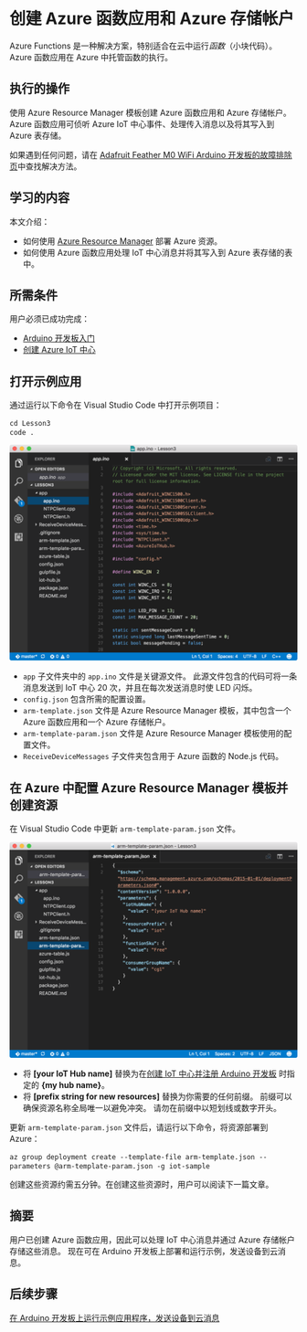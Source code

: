 <properties
    pageTitle="创建 Azure Function App 和存储帐户 | Azure"
    description="Azure 函数应用可侦听 Azure IoT 中心事件、处理传入消息以及将其写入到 Azure 表存储。"
    services="iot-hub"
    documentationcenter=""
    author="shizn"
    manager="timtl"
    tags=""
    keywords="在云中存储数据, 云中存储的数据, iot 云服务"
    translationtype="Human Translation" />
<tags
    ms.assetid="9c8f4cd1-9511-4601-ad7e-51761a986753"
    ms.service="iot-hub"
    ms.devlang="arduino"
    ms.topic="article"
    ms.tgt_pltfrm="na"
    ms.workload="na"
    ms.date="11/13/2016"
    wacn.date="02/10/2017"
    ms.author="xshi" />  


# 创建 Azure 函数应用和 Azure 存储帐户
Azure Functions 是一种解决方案，特别适合在云中运行*函数*（小块代码）。Azure 函数应用在 Azure 中托管函数的执行。

## <a name="what-will-you-do"></a>执行的操作
使用 Azure Resource Manager 模板创建 Azure 函数应用和 Azure 存储帐户。 Azure 函数应用可侦听 Azure IoT 中心事件、处理传入消息以及将其写入到 Azure 表存储。

如果遇到任何问题，请在 [Adafruit Feather M0 WiFi Arduino 开发板的故障排除页](/documentation/articles/iot-hub-adafruit-feather-m0-wifi-kit-arduino-troubleshooting/)中查找解决方法。

## <a name="what-will-you-learn"></a>学习的内容
本文介绍：

 - 如何使用 [Azure Resource Manager](/documentation/articles/resource-group-overview/) 部署 Azure 资源。
 - 如何使用 Azure 函数应用处理 IoT 中心消息并将其写入到 Azure 表存储的表中。

## <a name="what-do-you-need"></a>所需条件
用户必须已成功完成：

 - [Arduino 开发板入门][get-started]
 - [创建 Azure IoT 中心][create-iot-hub]

## <a name="open-the-sample-app"></a>打开示例应用
通过运行以下命令在 Visual Studio Code 中打开示例项目：


	cd Lesson3
	code .


![存储库结构][repo-structure]  

* `app` 子文件夹中的 `app.ino` 文件是关键源文件。 此源文件包含的代码可将一条消息发送到 IoT 中心 20 次，并且在每次发送消息时使 LED 闪烁。
* `config.json` 包含所需的配置设置。
* `arm-template.json` 文件是 Azure Resource Manager 模板，其中包含一个 Azure 函数应用和一个 Azure 存储帐户。
* `arm-template-param.json` 文件是 Azure Resource Manager 模板使用的配置文件。
* `ReceiveDeviceMessages` 子文件夹包含用于 Azure 函数的 Node.js 代码。

## <a name="configure-azure-resource-manager-templates-and-create-resources-in-azure"></a>在 Azure 中配置 Azure Resource Manager 模板并创建资源
在 Visual Studio Code 中更新 `arm-template-param.json` 文件。

![Azure Resource Manager 模板参数][arm-template-params]  

* 将 **[your IoT Hub name]** 替换为在[创建 IoT 中心并注册 Arduino 开发板][created-iot-hub-and-registered-arduino-board] 时指定的 **{my hub name}**。
* 将 **[prefix string for new resources]** 替换为你需要的任何前缀。 前缀可以确保资源名称全局唯一以避免冲突。 请勿在前缀中以短划线或数字开头。

更新 `arm-template-param.json` 文件后，请运行以下命令，将资源部署到 Azure：


	az group deployment create --template-file arm-template.json --parameters @arm-template-param.json -g iot-sample


创建这些资源约需五分钟。在创建这些资源时，用户可以阅读下一篇文章。

## <a name="summary"></a>摘要
用户已创建 Azure 函数应用，因此可以处理 IoT 中心消息并通过 Azure 存储帐户存储这些消息。 现在可在 Arduino 开发板上部署和运行示例，发送设备到云消息。

## <a name="next-steps"></a>后续步骤
[在 Arduino 开发板上运行示例应用程序，发送设备到云消息][send-device-to-cloud-messages]

<!-- Images and links -->


[get-started]: /documentation/articles/iot-hub-adafruit-feather-m0-wifi-kit-arduino-get-started/
[create-iot-hub]: /documentation/articles/iot-hub-adafruit-feather-m0-wifi-kit-arduino-lesson2-prepare-azure-iot-hub/
[repo-structure]: ./media/iot-hub-adafruit-feather-m0-wifi-lessons/lesson3/repo_structure_c.png
[arm-template-params]: ./media/iot-hub-adafruit-feather-m0-wifi-lessons/lesson3/arm_para_arduino.png
[created-iot-hub-and-registered-arduino-board]: /documentation/articles/iot-hub-adafruit-feather-m0-wifi-kit-arduino-lesson2-prepare-azure-iot-hub/
[send-device-to-cloud-messages]: /documentation/articles/iot-hub-adafruit-feather-m0-wifi-kit-arduino-lesson3-run-azure-blink/


<!--Update_Description:update wording and code-->